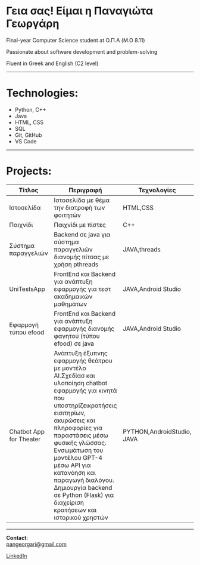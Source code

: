 # Γεια σας! Είμαι η Παναγιώτα Γεωργάρη

Final-year Computer Science student at O.Π.Α (M.O 8.11)

Passionate about software development and problem-solving 

Fluent in Greek and English (C2 level)


---

# Technologies:

- Python, C++
- Java
- HTML, CSS
- SQL
- Git, GitHub
- VS Code

---

# Projects:

| Τίτλος | Περιγραφή | Τεχνολογίες |
|--------|------------|-------------|
| Ιστοσελίδα|Ιστοσελίδα με θέμα την διατροφή των φοιτητών | HTML,CSS
| Παιχνίδι| Παιχνίδι με πίστες | C++ |
| Σύστημα παραγγελιών | Backend σε java για σύστημα παραγγελιών διανομής πίτσας με χρήση pthreads | JAVA,threads |
| UniTestsApp|FrontEnd και Βackend για ανάπτυξη εφαρμογής για τεστ ακαδημαικών μαθημάτων| JAVA,Android Studio |
| Εφαρμογή τύπου efood | FrontEnd και Βackend για ανάπτυξη εφαρμογής διανομής φαγητού (τύπου efood) σε java  |JAVA,Android Studio |
| Chatbot App for Theater| Ανάπτυξη έξυπνης εφαρμογής θεάτρου με μοντέλο AI.Σχεδίασ και υλοποίηση chatbot εφαρμογής για κινητά που υποστηρίζεικρατήσεις εισιτηρίων, ακυρώσεις και πληροφορίες για παραστάσεις μέσω φυσικής γλώσσας. Ενσωμάτωση του μοντέλου GPT-4 μέσω API για κατανόηση και παραγωγή διαλόγου. Δημιουργία backend σε Python (Flask) για διαχείριση κρατήσεων και ιστορικού χρηστών | PYTHON,AndroidStudio, JAVA |
---
**Contact**:  
pangeorgari@gmail.com

[LinkedIn](https://www.linkedin.com/in/USERNAME)
